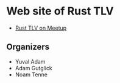 # Web site of Rust TLV


* [Rust TLV on Meetup](https://www.meetup.com/rust-tlv/)

## Organizers

* Yuval Adam
* Adam Gutglick
* Noam Tenne

